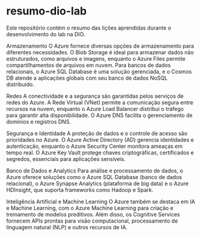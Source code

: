 # resumo-dio-lab
Este repositório contém o resumo das lições aprendidas durante o desenvolvimento do lab na DIO.

Armazenamento
O Azure fornece diversas opções de armazenamento para diferentes necessidades. O Blob Storage é ideal para armazenar dados não estruturados, como arquivos e imagens, enquanto o Azure Files permite compartilhamentos de arquivos em nuvem. Para bancos de dados relacionais, o Azure SQL Database é uma solução gerenciada, e o Cosmos DB atende a aplicações globais com seu banco de dados NoSQL distribuído.

Redes
A conectividade e a segurança são garantidas pelos serviços de redes do Azure. A Rede Virtual (VNet) permite a comunicação segura entre recursos na nuvem, enquanto o Azure Load Balancer distribui o tráfego para garantir alta disponibilidade. O Azure DNS facilita o gerenciamento de domínios e registros DNS.

Segurança e Identidade
A proteção de dados e o controle de acesso são prioridades no Azure. O Azure Active Directory (AD) gerencia identidades e autenticação, enquanto o Azure Security Center monitora ameaças em tempo real. O Azure Key Vault protege chaves criptográficas, certificados e segredos, essenciais para aplicações sensíveis.

Banco de Dados e Analytics
Para análise e processamento de dados, o Azure oferece soluções como o Azure SQL Database (banco de dados relacional), o Azure Synapse Analytics (plataforma de big data) e o Azure HDInsight, que suporta frameworks como Hadoop e Spark.

Inteligência Artificial e Machine Learning
O Azure também se destaca em IA e Machine Learning, com o Azure Machine Learning para criação e treinamento de modelos preditivos. Além disso, os Cognitive Services fornecem APIs prontas para visão computacional, processamento de linguagem natural (NLP) e outros recursos de IA.
